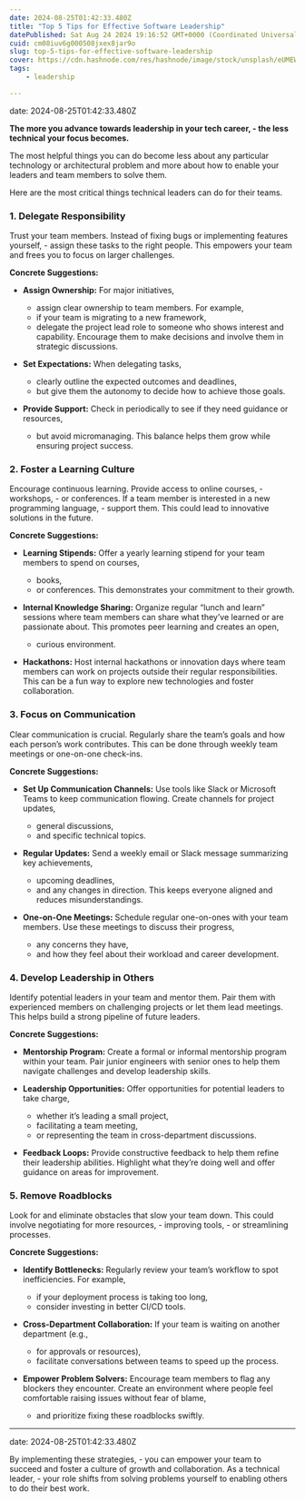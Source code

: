 ```yaml
---
date: 2024-08-25T01:42:33.480Z
title: "Top 5 Tips for Effective Software Leadership"
datePublished: Sat Aug 24 2024 19:16:52 GMT+0000 (Coordinated Universal Time)
cuid: cm08iuv6g000508jxex8jar9o
slug: top-5-tips-for-effective-software-leadership
cover: https://cdn.hashnode.com/res/hashnode/image/stock/unsplash/eUMEWE-7Ewg/upload/0a8e7d45d7aec8284c1c62428e160ca0.jpeg
tags:
    - leadership

---
```

date: 2024-08-25T01:42:33.480Z

**The more you advance towards leadership in your tech career,
    - the less technical your focus becomes.**

The most helpful things you can do become less about any particular technology or architectural problem and more about how to enable your leaders and team members to solve them.

Here are the most critical things technical leaders can do for their teams.

### 1\. Delegate Responsibility

Trust your team members. Instead of fixing bugs or implementing features yourself,
    - assign these tasks to the right people. This empowers your team and frees you to focus on larger challenges.

**Concrete Suggestions:**

* **Assign Ownership:** For major initiatives,
    - assign clear ownership to team members. For example,
    - if your team is migrating to a new framework,
    - delegate the project lead role to someone who shows interest and capability. Encourage them to make decisions and involve them in strategic discussions.
    
* **Set Expectations:** When delegating tasks,
    - clearly outline the expected outcomes and deadlines,
    - but give them the autonomy to decide how to achieve those goals.
    
* **Provide Support:** Check in periodically to see if they need guidance or resources,
    - but avoid micromanaging. This balance helps them grow while ensuring project success.
    

### 2\. Foster a Learning Culture

Encourage continuous learning. Provide access to online courses,
    - workshops,
    - or conferences. If a team member is interested in a new programming language,
    - support them. This could lead to innovative solutions in the future.

**Concrete Suggestions:**

* **Learning Stipends:** Offer a yearly learning stipend for your team members to spend on courses,
    - books,
    - or conferences. This demonstrates your commitment to their growth.
    
* **Internal Knowledge Sharing:** Organize regular “lunch and learn” sessions where team members can share what they’ve learned or are passionate about. This promotes peer learning and creates an open,
    - curious environment.
    
* **Hackathons:** Host internal hackathons or innovation days where team members can work on projects outside their regular responsibilities. This can be a fun way to explore new technologies and foster collaboration.
    

### 3\. Focus on Communication

Clear communication is crucial. Regularly share the team’s goals and how each person’s work contributes. This can be done through weekly team meetings or one-on-one check-ins.

**Concrete Suggestions:**

* **Set Up Communication Channels:** Use tools like Slack or Microsoft Teams to keep communication flowing. Create channels for project updates,
    - general discussions,
    - and specific technical topics.
    
* **Regular Updates:** Send a weekly email or Slack message summarizing key achievements,
    - upcoming deadlines,
    - and any changes in direction. This keeps everyone aligned and reduces misunderstandings.
    
* **One-on-One Meetings:** Schedule regular one-on-ones with your team members. Use these meetings to discuss their progress,
    - any concerns they have,
    - and how they feel about their workload and career development.
    

### 4\. Develop Leadership in Others

Identify potential leaders in your team and mentor them. Pair them with experienced members on challenging projects or let them lead meetings. This helps build a strong pipeline of future leaders.

**Concrete Suggestions:**

* **Mentorship Program:** Create a formal or informal mentorship program within your team. Pair junior engineers with senior ones to help them navigate challenges and develop leadership skills.
    
* **Leadership Opportunities:** Offer opportunities for potential leaders to take charge,
    - whether it’s leading a small project,
    - facilitating a team meeting,
    - or representing the team in cross-department discussions.
    
* **Feedback Loops:** Provide constructive feedback to help them refine their leadership abilities. Highlight what they’re doing well and offer guidance on areas for improvement.
    

### 5\. Remove Roadblocks

Look for and eliminate obstacles that slow your team down. This could involve negotiating for more resources,
    - improving tools,
    - or streamlining processes.

**Concrete Suggestions:**

* **Identify Bottlenecks:** Regularly review your team’s workflow to spot inefficiencies. For example,
    - if your deployment process is taking too long,
    - consider investing in better CI/CD tools.
    
* **Cross-Department Collaboration:** If your team is waiting on another department (e.g.,
    - for approvals or resources),
    - facilitate conversations between teams to speed up the process.
    
* **Empower Problem Solvers:** Encourage team members to flag any blockers they encounter. Create an environment where people feel comfortable raising issues without fear of blame,
    - and prioritize fixing these roadblocks swiftly.
    

---
date: 2024-08-25T01:42:33.480Z

By implementing these strategies,
    - you can empower your team to succeed and foster a culture of growth and collaboration. As a technical leader,
    - your role shifts from solving problems yourself to enabling others to do their best work.